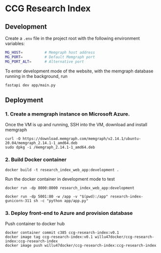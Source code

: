 # CCG Research Index

## Development

Create a `.env` file in the project root with the following environment variables:
```sh
MG_HOST=          # Memgraph host address
MG_PORT=          # Default Memgraph port
MG_PORT_ALT=      # Alternative port
```

To enter development mode of the website, with the memgraph database running in the background, run

    fastapi dev app/main.py

## Deployment

### 1. Create a memgraph instance on Microsoft Azure.

Once the VM is up and running, SSH into the VM, download and install memgraph

    curl -O https://download.memgraph.com/memgraph/v2.14.1/ubuntu-20.04/memgraph_2.14.1-1_amd64.deb
    sudo dpkg -i /memgraph_2.14.1-1_amd64.deb

### 2. Build Docker container

    docker build -t research_index_web_app:development .

Run the docker container in development mode to test

    docker run -dp 8000:8000 research_index_web_app:development

    docker run -dp 5001:80 -w /app -v "$(pwd):/app" research-index-gunicorn-311 sh -c "python app/app.py"

### 3. Deploy front-end to Azure and provision database

Push container to docker hub

    docker container commit c385 ccg-research-index:v0.1
    docker image tag ccg-research-index:v0.1 willu47docker/ccg-research-index:ccg-research-index
    docker image push willu47docker/ccg-research-index:ccg-research-index
